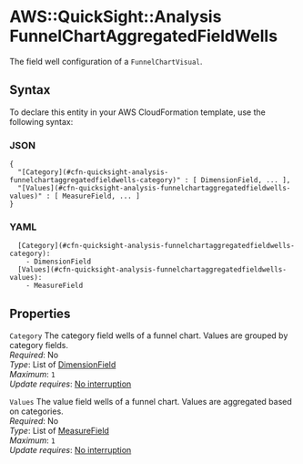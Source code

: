 # AWS::QuickSight::Analysis FunnelChartAggregatedFieldWells<a name="aws-properties-quicksight-analysis-funnelchartaggregatedfieldwells"></a>

The field well configuration of a `FunnelChartVisual`\.

## Syntax<a name="aws-properties-quicksight-analysis-funnelchartaggregatedfieldwells-syntax"></a>

To declare this entity in your AWS CloudFormation template, use the following syntax:

### JSON<a name="aws-properties-quicksight-analysis-funnelchartaggregatedfieldwells-syntax.json"></a>

```
{
  "[Category](#cfn-quicksight-analysis-funnelchartaggregatedfieldwells-category)" : [ DimensionField, ... ],
  "[Values](#cfn-quicksight-analysis-funnelchartaggregatedfieldwells-values)" : [ MeasureField, ... ]
}
```

### YAML<a name="aws-properties-quicksight-analysis-funnelchartaggregatedfieldwells-syntax.yaml"></a>

```
  [Category](#cfn-quicksight-analysis-funnelchartaggregatedfieldwells-category):
    - DimensionField
  [Values](#cfn-quicksight-analysis-funnelchartaggregatedfieldwells-values):
    - MeasureField
```

## Properties<a name="aws-properties-quicksight-analysis-funnelchartaggregatedfieldwells-properties"></a>

`Category` <a name="cfn-quicksight-analysis-funnelchartaggregatedfieldwells-category"></a>
The category field wells of a funnel chart\. Values are grouped by category fields\.  
_Required_: No  
_Type_: List of [DimensionField](aws-properties-quicksight-analysis-dimensionfield.md)  
_Maximum_: `1`  
_Update requires_: [No interruption](https://docs.aws.amazon.com/AWSCloudFormation/latest/UserGuide/using-cfn-updating-stacks-update-behaviors.html#update-no-interrupt)

`Values` <a name="cfn-quicksight-analysis-funnelchartaggregatedfieldwells-values"></a>
The value field wells of a funnel chart\. Values are aggregated based on categories\.  
_Required_: No  
_Type_: List of [MeasureField](aws-properties-quicksight-analysis-measurefield.md)  
_Maximum_: `1`  
_Update requires_: [No interruption](https://docs.aws.amazon.com/AWSCloudFormation/latest/UserGuide/using-cfn-updating-stacks-update-behaviors.html#update-no-interrupt)
